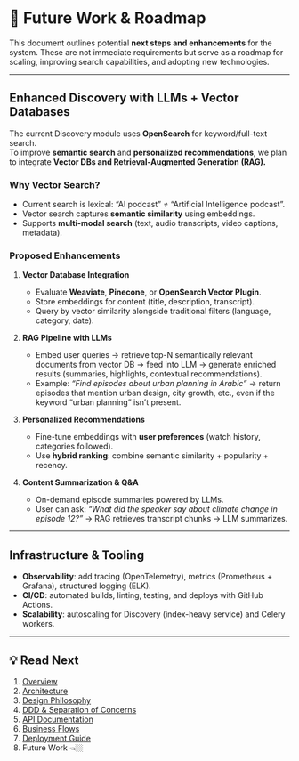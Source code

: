 # 🚀 Future Work & Roadmap

This document outlines potential **next steps and enhancements** for the system. These are not immediate requirements but serve as a roadmap for scaling, improving search capabilities, and adopting new technologies.

---

## Enhanced Discovery with LLMs + Vector Databases

The current Discovery module uses **OpenSearch** for keyword/full-text search.  
To improve **semantic search** and **personalized recommendations**, we plan to integrate **Vector DBs and Retrieval-Augmented Generation (RAG).**

### Why Vector Search?
- Current search is lexical: “AI podcast” ≠ “Artificial Intelligence podcast”.
- Vector search captures **semantic similarity** using embeddings.
- Supports **multi-modal search** (text, audio transcripts, video captions, metadata).

### Proposed Enhancements
1. **Vector Database Integration**  
   - Evaluate **Weaviate**, **Pinecone**, or **OpenSearch Vector Plugin**.  
   - Store embeddings for content (title, description, transcript).  
   - Query by vector similarity alongside traditional filters (language, category, date).

2. **RAG Pipeline with LLMs**  
   - Embed user queries → retrieve top-N semantically relevant documents from vector DB → feed into LLM → generate enriched results (summaries, highlights, contextual recommendations).
   - Example: *“Find episodes about urban planning in Arabic”* → return episodes that mention urban design, city growth, etc., even if the keyword “urban planning” isn’t present.

3. **Personalized Recommendations**  
   - Fine-tune embeddings with **user preferences** (watch history, categories followed).  
   - Use **hybrid ranking**: combine semantic similarity + popularity + recency.

4. **Content Summarization & Q&A**  
   - On-demand episode summaries powered by LLMs.  
   - User can ask: *“What did the speaker say about climate change in episode 12?”* → RAG retrieves transcript chunks → LLM summarizes.

---

## Infrastructure & Tooling

- **Observability**: add tracing (OpenTelemetry), metrics (Prometheus + Grafana), structured logging (ELK).
- **CI/CD**: automated builds, linting, testing, and deploys with GitHub Actions.
- **Scalability**: autoscaling for Discovery (index-heavy service) and Celery workers.

---

## 💡 Read Next
1. [Overview](00-Overview.md)
2. [Architecture](01-Architecture.md)
3. [Design Philosophy](02-Design-Philosophy.md)
4. [DDD & Separation of Concerns](03-DDD-and-Separation-of-Concerns.md)
5. [API Documentation](04-API-Documentation.md) 
6. [Business Flows](05-Business-Flows.md)
7. [Deployment Guide](06-Deployment.md)
8. Future Work  👈🏼